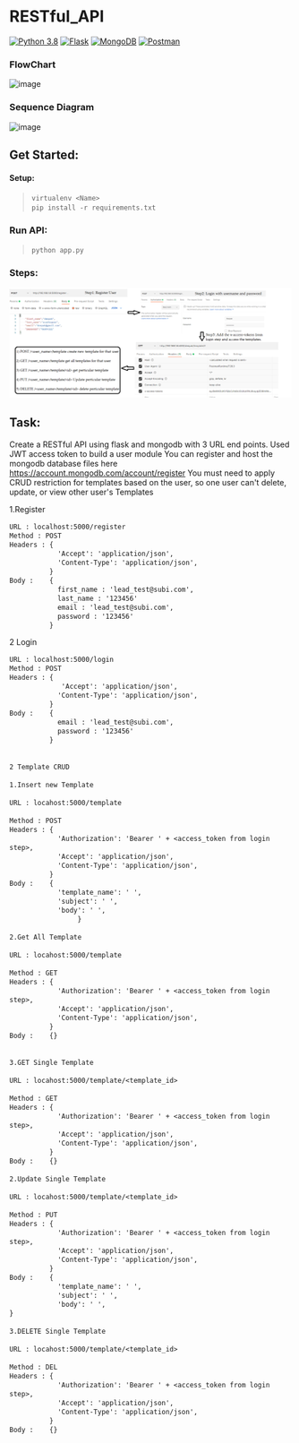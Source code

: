# RESTful_API

<a href="#"><img alt="Python 3.8" src="https://img.shields.io/badge/Python-3.8-blue"></a>
<a href="#"><img alt="Flask" src="https://img.shields.io/badge/Flask%20-%23FF6F00.svg?logo=Flask&logoColor=white"></a>
<a href="#"><img alt="MongoDB" src ="https://img.shields.io/badge/MongoDB-%234ea94b.svg?logo=mongodb&logoColor=white"></a>
<a href="#"><img alt="Postman" src="https://img.shields.io/badge/Postman-%20-%23F37626.svg?logo=Postman&logoColor=white%22"></a>

### FlowChart


![image](https://user-images.githubusercontent.com/55245100/129690172-24f9aa1e-5e56-4bf7-bcfa-d23349ef071d.png)

### Sequence Diagram  


![image](https://user-images.githubusercontent.com/55245100/129690225-45cbade1-d77d-4e47-9a2f-fbd330474673.png)

## Get Started:
#### Setup:
> `virtualenv <Name>` </br>
> `pip install -r requirements.txt`

### Run API:
> `python app.py`

### Steps:
![image](https://github.com/dpk-a7/RESTful_API/blob/main/Steps.png)

## Task:
Create a RESTful API using flask and mongodb with 3 URL end points. Used JWT access token to build a user module
You can register and host the mongodb database files here https://account.mongodb.com/account/register
You must need to apply CRUD restriction for templates based on the user, so one user can't delete, update, or view other user's Templates

1.Register
    
    URL : localhost:5000/register
    Method : POST
    Headers : {
                'Accept': 'application/json',
                'Content-Type': 'application/json',          
              }
    Body :    {
                first_name : 'lead_test@subi.com',
                last_name : '123456'
                email : 'lead_test@subi.com',
                password : '123456'
              }


2 Login

    URL : localhost:5000/login
    Method : POST
    Headers : {
                 'Accept': 'application/json',
                'Content-Type': 'application/json',          
              }
    Body :    {
                email : 'lead_test@subi.com',
                password : '123456'
              }  

    
    2 Template CRUD
    
    1.Insert new Template

    URL : locahost:5000/template

    Method : POST
    Headers : {
                'Authorization': 'Bearer ' + <access_token from login step>,
                'Accept': 'application/json',
                'Content-Type': 'application/json',          
              }
    Body :    {
                'template_name': ' ',
                'subject': ' ',
                'body': ' ',
                     }  

    2.Get All Template

    URL : locahost:5000/template
    
    Method : GET
    Headers : {
                'Authorization': 'Bearer ' + <access_token from login step>,
                'Accept': 'application/json',
                'Content-Type': 'application/json',          
              }
    Body :    {}      


    3.GET Single Template

    URL : locahost:5000/template/<template_id>

    Method : GET
    Headers : {
                'Authorization': 'Bearer ' + <access_token from login step>,
                'Accept': 'application/json',
                'Content-Type': 'application/json',          
              }
    Body :    {}  

    2.Update Single Template

    URL : locahost:5000/template/<template_id>
    
    Method : PUT
    Headers : {
                'Authorization': 'Bearer ' + <access_token from login step>,
                'Accept': 'application/json',
                'Content-Type': 'application/json',          
              }
    Body :    {
                'template_name': ' ',
                'subject': ' ',
                'body': ' ',
    }   

    3.DELETE Single Template

    URL : locahost:5000/template/<template_id>

    Method : DEL
    Headers : {
                'Authorization': 'Bearer ' + <access_token from login step>,
                'Accept': 'application/json',
                'Content-Type': 'application/json',          
              }
    Body :    {}                  


